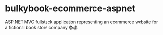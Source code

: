 # bulkybook-ecommerce-aspnet
ASP.NET MVC fullstack application representing an ecommerce website for a fictional book store company 📚💰.
